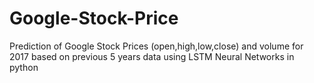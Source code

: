 # Google-Stock-Price
Prediction of Google Stock Prices (open,high,low,close) and volume for 2017 based on previous 5 years data using LSTM Neural Networks in python
